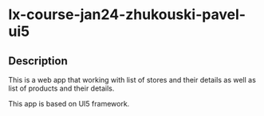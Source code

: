 # lx-course-jan24-zhukouski-pavel-ui5

## Description

This is a web app that working with list of stores and their details as well as list of products and their details.

This app is based on UI5 framework.
